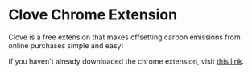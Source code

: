 # Clove Chrome Extension

Clove is a free extension that makes offsetting carbon emissions from online purchases simple and easy!

If you haven't already downloaded the chrome extension, visit [this link](https://chrome.google.com/webstore/detail/clove-carbon-offset-for-o/ngbohkoofgapiedfbnbnbondgpldgcba).

